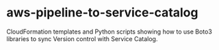 # aws-pipeline-to-service-catalog
CloudFormation templates and Python scripts showing how to use Boto3 libraries to sync Version control with Service Catalog.
